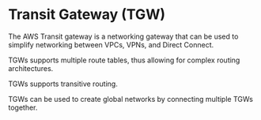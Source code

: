 # Transit Gateway (TGW)

The AWS Transit gateway is a networking gateway that can be used to simplify networking between VPCs, VPNs, and Direct Connect.

TGWs supports multiple route tables, thus allowing for complex routing architectures.

TGWs supports transitive routing.

TGWs can be used to create global networks by connecting multiple TGWs together.
